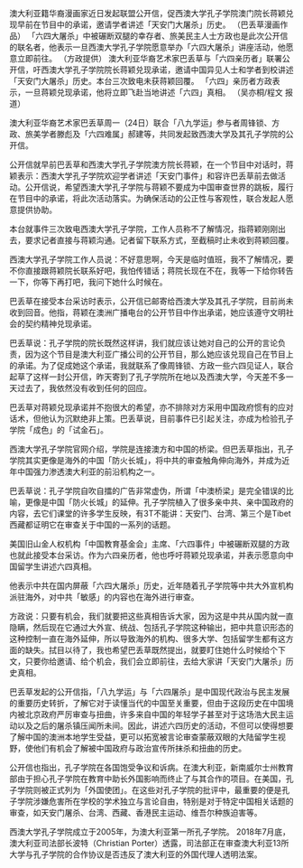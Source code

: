 澳大利亚籍华裔漫画家近日发起联盟公开信，促西澳大学孔子学院澳门院长蒋颖兑现早前在节目中的承诺，邀请学者讲述「天安门大屠杀」历史。 （巴丢草漫画作品） 「六四大屠杀」中被碾断双腿的幸存者、旅美民主人士方政也是此次公开信的联名者，他表示一旦西澳大学孔子学院愿意举办「六四大屠杀」讲座活动，他愿意立即前往。 （方政提供） 澳大利亚华裔艺术家巴丢草与「六四亲历者」联署公开信，吁西澳大学孔子学院院长蒋颖兑现承诺，邀请中国异见人士和学者到校讲述「天安门大屠杀」历史。本台三次致电未获蒋颖回覆。 「六四」亲历者方政表示，一旦蒋颖兑现承诺，他将立即飞赴当地讲述「六四」真相。 （吴亦桐/程文 报道）

澳大利亚华裔艺术家巴丢草周一（24日）联合「八九学运」参与者周锋锁、方政、旅美学者滕彪及「六四难属」郝建等，共同发起致西澳大学及其孔子学院的公开信。

公开信就早前巴丢草和西澳大学孔子学院澳方院长蒋颖，在一个节目中对话时，蒋颖表示：西澳大学孔子学院欢迎学者讲述「天安门事件」和容许巴丢草前去做活动。公开信说，希望西澳大学孔子学院与蒋颖不要成为中国审查世界的跳板，履行在节目中的承诺，将此次活动落实。为确保活动的公正性与客观性，联合发起人愿意提供协助。

本台就事件三次致电西澳大学孔子学院，工作人员称不了解情况，指蒋颖刚刚出去，要求记者直接与蒋颖沟通。记者留下联系方式，至截稿时止未收到蒋颖回覆。

西澳大学孔子学院工作人员说：不好意思啊，今天是临时值班，我不了解情况，要不你直接跟蒋颖院长联系好吧，我怕传错话；蒋院长现在不在，我等一下给你转告一下，你等下再打吧，我问下她什么时候在。

巴丢草在接受本台采访时表示，公开信已邮寄给西澳大学及其孔子学院，目前尚未收到回音。他指，蒋颖在澳洲广播电台的公开节目中作出承诺，她应该遵守文明社会的契约精神兑现承诺。

巴丢草说：孔子学院的院长既然这样讲，我们就应该让她对自己的公开的言论负责，因为这个节目是澳大利亚广播公司的公开节目，那么她应该兑现自己在节目上的承诺。为了促成她这个承诺，我就联系了像周锋锁、方政一些六四见证人，联合起草了这样一封公开信，昨天寄到了孔子学院所在地以及西澳大学，今天差不多一天过去了，我依然没有收到任何的回应。

巴丢草对蒋颖兑现承诺并不抱很大的希望，亦不排除对方采用中国政府惯有的应对话术，但他认为沉默绝非上策。巴丢草说，目前事件已引起关注，亦成为检验孔子学院「成色」的「试金石」。

西澳大学孔子学院官网介绍，学院是连接澳方和中国的桥梁。但巴丢草指出，孔子学院其实更像是海外的中国「防火长城」，将中共的审查触角伸向海外，并成为近年中国强力渗透澳大利亚的前沿机构之一。

巴丢草说：孔子学院自吹自擂的广告非常虚伪，所谓「中澳桥梁」是完全错误的比喻，更像是中国「防火长城」的延伸。孔子学院植入了很多亲中共、亲中国政府的内容，去它们课堂的许多学生反映，有3T不能讲：天安门、台湾、第三个是Tibet西藏都证明它在审查关于中国的一系列的话题。

美国旧山金人权机构「中国教育基金会」主席、「六四事件」中被碾断双腿的方政也就此接受本台采访。作为六四亲历者，他也呼吁蒋颖兑现承诺，并表示愿意向中国留学生讲述六四真相。

他表示中共在国内屏蔽「六四大屠杀」历史，近年随着孔子学院等中共大外宣机构派驻海外，对中共「敏感」的内容也在海外进行审查。

方政说：只要有机会，我们就要把这些真相告诉大家，因为这是中共从国内就一直隐瞒，然后现在它通过大外宣、统战、包括孔子学院这种输出，把中共意识形态的这种控制一直在海外延伸，所以导致海外的机构、很多大学、包括留学生都有这方面的缺失。拭目以待了，我也希望巴丢草既然提出，就要盯住她什么时候给个下文，只要你给邀请、给个机会，我们会立即前往，去给大家讲「天安门大屠杀」历史真相。

巴丢草发起的公开信指，「八九学运」与「六四屠杀」是中国现代政治与民主发展的重要历史转折，了解它对于读懂当代的中国至关重要，但由于这段历史在中国境内被北京政府严厉审查与扭曲，许多来自中国的年轻学子甚至对于这场浩大民主运动以及之后的屠杀镇压闻所未间。因此，讲述六四历史的活动，不但可以使得想要了解中国的澳洲本地学生受益，更可以拓宽被言论审查蒙蔽双眼的大陆留学生视野，使他们有机会了解被中国政府与政治宣传所抹杀和扭曲的历史。

公开信也指出，孔子学院在各国饱受争议和诉病。在澳大利亚，新南威尔士州教育部由于担心孔子学院在教育中助长外国影响而终止了与其合作的项目。在美国，孔子学院则被正式列为「外国使团」。在这些对孔子学院的批评中，最重要的便是孔子学院涉嫌危害所在学校的学术独立与言论自由，特别是对于特定中国相关话题的审查，如天安门屠杀、台湾、西藏、香港民主运动、维吾尔种族迫害等。

西澳大学孔子学院成立于2005年，为澳大利亚第一所孔子学院。 2018年7月底，澳大利亚司法部长波特（Christian Porter）透露，司法部正在审查澳大利亚13所大学与孔子学院的合作协议是否违反了澳大利亚的外国代理人透明法案。 
